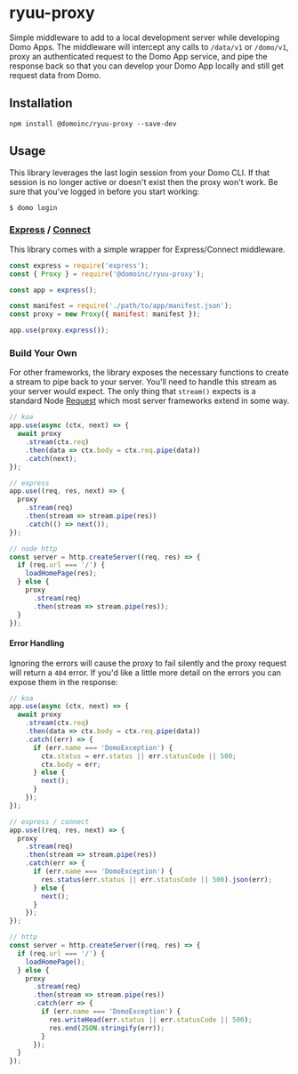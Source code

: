 # ryuu-proxy

Simple middleware to add to a local development server while developing Domo Apps. The middleware will intercept any calls to `/data/v1` or `/domo/v1`, proxy an authenticated request to the Domo App service, and pipe the response back so that you can develop your Domo App locally and still get request data from Domo.

## Installation

```
npm install @domoinc/ryuu-proxy --save-dev
```

## Usage

This library leverages the last login session from your Domo CLI. If that session is no longer active or doesn't exist then the proxy won't work. Be sure that you've logged in before you start working:

```
$ domo login
```

### [Express](https://expressjs.com/) / [Connect](https://github.com/senchalabs/connect)

This library comes with a simple wrapper for Express/Connect middleware. 

```js
const express = require('express');
const { Proxy } = require('@domoinc/ryuu-proxy');

const app = express();

const manifest = require('./path/to/app/manifest.json');
const proxy = new Proxy({ manifest: manifest });

app.use(proxy.express());
```

### Build Your Own

For other frameworks, the library exposes the necessary functions to create a stream to pipe back to your server. You'll need to handle this stream as your server would expect. The only thing that `stream()` expects is a standard Node [Request](https://nodejs.org/api/http.html#http_class_http_incomingmessage) which most server frameworks extend in some way.

```js
// koa
app.use(async (ctx, next) => {
  await proxy
    .stream(ctx.req)
    .then(data => ctx.body = ctx.req.pipe(data))
    .catch(next);
});
```

```js
// express
app.use((req, res, next) => {
  proxy
    .stream(req)
    .then(stream => stream.pipe(res))
    .catch(() => next());
});
```

```js
// node http
const server = http.createServer((req, res) => {
  if (req.url === '/') {
    loadHomePage(res);
  } else {
    proxy
      .stream(req)
      .then(stream => stream.pipe(res));
  }
});
```

#### Error Handling

Ignoring the errors will cause the proxy to fail silently and the proxy request will return a `404` error. If you'd like a little more detail on the errors you can expose them in the response:

```js
// koa
app.use(async (ctx, next) => {
  await proxy
    .stream(ctx.req)
    .then(data => ctx.body = ctx.req.pipe(data))
    .catch((err) => {
      if (err.name === 'DomoException') {
        ctx.status = err.status || err.statusCode || 500;
        ctx.body = err;
      } else {
        next();
      }
    });
});
```

```js
// express / connect
app.use((req, res, next) => {
  proxy
    .stream(req)
    .then(stream => stream.pipe(res))
    .catch(err => {
      if (err.name === 'DomoException') {
        res.status(err.status || err.statusCode || 500).json(err);
      } else {
        next();
      }
    });
});
```

```js
// http
const server = http.createServer((req, res) => {
  if (req.url === '/') {
    loadHomePage();
  } else {
    proxy
      .stream(req)
      .then(stream => stream.pipe(res))
      .catch(err => {
        if (err.name === 'DomoException') {
          res.writeHead(err.status || err.statusCode || 500);
          res.end(JSON.stringify(err));
        }
      });
  }
});
```
